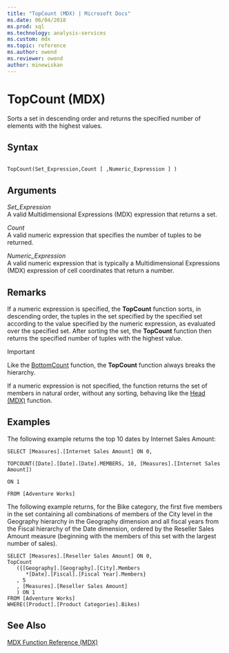 ```yaml
---
title: "TopCount (MDX) | Microsoft Docs"
ms.date: 06/04/2018
ms.prod: sql
ms.technology: analysis-services
ms.custom: mdx
ms.topic: reference
ms.author: owend
ms.reviewer: owend
author: minewiskan
---
```

# TopCount (MDX)


  Sorts a set in descending order and returns the specified number of elements with the highest values.  
  
## Syntax  
  
```  
  
TopCount(Set_Expression,Count [ ,Numeric_Expression ] )  
```  
  
## Arguments  
 *Set_Expression*  
 A valid Multidimensional Expressions (MDX) expression that returns a set.  
  
 *Count*  
 A valid numeric expression that specifies the number of tuples to be returned.  
  
 *Numeric_Expression*  
 A valid numeric expression that is typically a Multidimensional Expressions (MDX) expression of cell coordinates that return a number.  
  
## Remarks  
 If a numeric expression is specified, the **TopCount** function sorts, in descending order, the tuples in the set specified by the specified set according to the value specified by the numeric expression, as evaluated over the specified set. After sorting the set, the **TopCount** function then returns the specified number of tuples with the highest value.  
  
> [!IMPORTANT]  
>  Like the [BottomCount](../mdx/bottomcount-mdx.md) function, the **TopCount** function always breaks the hierarchy.  
  
 If a numeric expression is not specified, the function returns the set of members in natural order, without any sorting, behaving like the [Head (MDX)](../mdx/head-mdx.md) function.  
  
## Examples  
 The following example returns the top 10 dates by Internet Sales Amount:  
  
 `SELECT [Measures].[Internet Sales Amount] ON 0,`  
  
 `TOPCOUNT([Date].[Date].[Date].MEMBERS, 10, [Measures].[Internet Sales Amount])`  
  
 `ON 1`  
  
 `FROM [Adventure Works]`  
  
 The following example returns, for the Bike category, the first five members in the set containing all combinations of members of the City level in the Geography hierarchy in the Geography dimension and all fiscal years from the Fiscal hierarchy of the Date dimension, ordered by the Reseller Sales Amount measure (beginning with the members of this set with the largest number of sales).  
  
```  
SELECT [Measures].[Reseller Sales Amount] ON 0,  
TopCount  
   ({[Geography].[Geography].[City].Members   
      *[Date].[Fiscal].[Fiscal Year].Members}  
   , 5  
   , [Measures].[Reseller Sales Amount]  
   ) ON 1  
FROM [Adventure Works]  
WHERE([Product].[Product Categories].Bikes)  
```  
  
## See Also  
 [MDX Function Reference &#40;MDX&#41;](../mdx/mdx-function-reference-mdx.md)  
  
  
